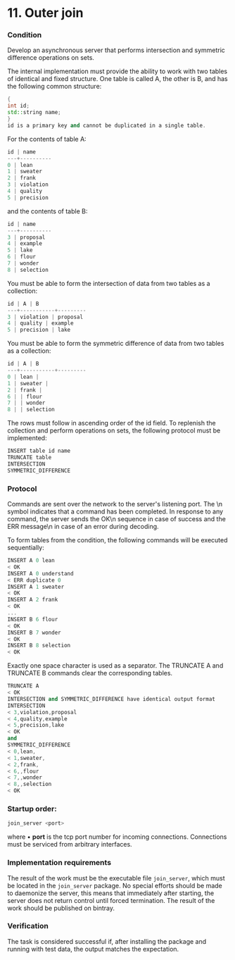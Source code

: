 # 11. Outer join
### Condition
Develop an asynchronous server that performs intersection and symmetric difference operations on sets.

The internal implementation must provide the ability to work with two tables of identical and fixed structure. One table is called A, the other is B, and has the following common structure:
```cpp
{
int id;
std::string name;
}
id is a primary key and cannot be duplicated in a single table.
```
For the contents of table A:
```cpp
id | name
---+----------
0 | lean
1 | sweater
2 | frank
3 | violation
4 | quality
5 | precision
```
and the contents of table B:
```cpp
id | name
---+----------
3 | proposal
4 | example
5 | lake
6 | flour
7 | wonder
8 | selection
```
You must be able to form the intersection of data from two tables as a collection:
```cpp
id | A | B
---+-----------+---------
3 | violation | proposal
4 | quality | example
5 | precision | lake
```
You must be able to form the symmetric difference of data from two tables as a collection:
```cpp
id | A | B
---+-----------+---------
0 | lean |
1 | sweater |
2 | frank |
6 | | flour
7 | | wonder
8 | | selection
```
The rows must follow in ascending order of the id field. To replenish the collection and perform operations on sets, the following protocol must be implemented:
```cpp
INSERT table id name
TRUNCATE table
INTERSECTION
SYMMETRIC_DIFFERENCE
```
### Protocol
Commands are sent over the network to the server's listening port. The \n symbol indicates that a command has been completed. In response to any command, the server sends the OK\n sequence in case of success and the ERR message\n in case of an error during decoding.

To form tables from the condition, the following commands will be executed sequentially:
```cpp
INSERT A 0 lean
< OK
INSERT A 0 understand
< ERR duplicate 0
INSERT A 1 sweater
< OK
INSERT A 2 frank
< OK
...
INSERT B 6 flour
< OK
INSERT B 7 wonder
< OK
INSERT B 8 selection
< OK
```
Exactly one space character is used as a separator. The TRUNCATE A and TRUNCATE B commands clear the corresponding tables.
```cpp
TRUNCATE A
< OK
INTERSECTION and SYMMETRIC_DIFFERENCE have identical output format
INTERSECTION
< 3,violation,proposal
< 4,quality,example
< 5,precision,lake
< OK
and
SYMMETRIC_DIFFERENCE
< 0,lean,
< 1,sweater,
< 2,frank,
< 6,,flour
< 7,,wonder
< 8,,selection
< OK
```
### Startup order:
```cpp
join_server <port>
```
where • **port** is the tcp port number for incoming connections. Connections must be serviced from arbitrary interfaces.
### Implementation requirements
The result of the work must be the executable file `join_server`, which must be located in the `join_server` package. No special efforts should be made to daemonize the server, this means that immediately after starting, the server does not return control until forced termination. The result of the work should be published on bintray.
### Verification
The task is considered successful if, after installing the package and running with test data, the output matches the expectation.
